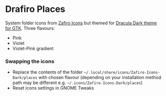 # Drafiro Places 

System folder icons from [Zafiro Icons](https://github.com/zayronxio/Zafiro-icons) but themed for [Dracula Dark theme for GTK](https://draculatheme.com/gtk). Three flavours:
* Pink
* Violet
* Violet-Pink gradient

### Swapping the icons

   - Replace the contents of the folder `~/.local/share/icons/Zafiro-Icons-Dark/places` with chosen flavour (depending on your installation method path may be different e.g. `~/.icons/Zafiro-Icons-Dark/places`)
   - Reset icons settings in GNOME Tweaks


